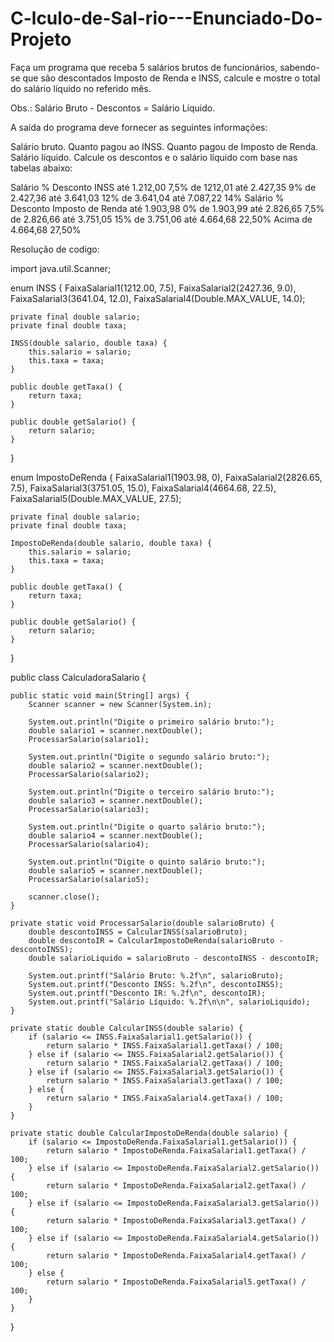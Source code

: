# C-lculo-de-Sal-rio---Enunciado-Do-Projeto

Faça um programa que receba 5 salários brutos de funcionários, sabendo-se que são descontados Imposto de Renda e INSS, calcule e mostre o total do salário líquido no referido mês.

Obs.: Salário Bruto - Descontos = Salário Líquido.

A saída do programa deve fornecer as seguintes informações:

Salário bruto.
Quanto pagou ao INSS.
Quanto pagou de Imposto de Renda.
Salário líquido.
Calcule os descontos e o salário líquido com base nas tabelas abaixo:

Salário	% Desconto INSS
até 1.212,00	7,5%
de 1212,01 até 2.427,35	9%
de 2.427,36 até 3.641,03	12%
de 3.641,04 até 7.087,22	14%
Salário	% Desconto Imposto de Renda
até 1.903,98	0%
de 1.903,99 até 2.826,65	7,5%
de 2.826,66 até 3.751,05	15%
de 3.751,06 até 4.664,68	22,50%
Acima de 4.664,68	27,50%

Resolução de codigo:
 

import java.util.Scanner;

enum INSS {
    FaixaSalarial1(1212.00, 7.5),
    FaixaSalarial2(2427.36, 9.0),
    FaixaSalarial3(3641.04, 12.0),
    FaixaSalarial4(Double.MAX_VALUE, 14.0);

    private final double salario;
    private final double taxa;

    INSS(double salario, double taxa) {
        this.salario = salario;
        this.taxa = taxa;
    }

    public double getTaxa() {
        return taxa;
    }

    public double getSalario() {
        return salario;
    }
}

enum ImpostoDeRenda {
    FaixaSalarial1(1903.98, 0),
    FaixaSalarial2(2826.65, 7.5),
    FaixaSalarial3(3751.05, 15.0),
    FaixaSalarial4(4664.68, 22.5),
    FaixaSalarial5(Double.MAX_VALUE, 27.5);

    private final double salario;
    private final double taxa;

    ImpostoDeRenda(double salario, double taxa) {
        this.salario = salario;
        this.taxa = taxa;
    }

    public double getTaxa() {
        return taxa;
    }

    public double getSalario() {
        return salario;
    }
}

public class CalculadoraSalario {

    public static void main(String[] args) {
        Scanner scanner = new Scanner(System.in);

        System.out.println("Digite o primeiro salário bruto:");
        double salario1 = scanner.nextDouble();
        ProcessarSalario(salario1);

        System.out.println("Digite o segundo salário bruto:");
        double salario2 = scanner.nextDouble();
        ProcessarSalario(salario2);

        System.out.println("Digite o terceiro salário bruto:");
        double salario3 = scanner.nextDouble();
        ProcessarSalario(salario3);

        System.out.println("Digite o quarto salário bruto:");
        double salario4 = scanner.nextDouble();
        ProcessarSalario(salario4);

        System.out.println("Digite o quinto salário bruto:");
        double salario5 = scanner.nextDouble();
        ProcessarSalario(salario5);

        scanner.close();
    }

    private static void ProcessarSalario(double salarioBruto) {
        double descontoINSS = CalcularINSS(salarioBruto);
        double descontoIR = CalcularImpostoDeRenda(salarioBruto - descontoINSS);
        double salarioLiquido = salarioBruto - descontoINSS - descontoIR;

        System.out.printf("Salário Bruto: %.2f\n", salarioBruto);
        System.out.printf("Desconto INSS: %.2f\n", descontoINSS);
        System.out.printf("Desconto IR: %.2f\n", descontoIR);
        System.out.printf("Salário Líquido: %.2f\n\n", salarioLiquido);
    }

    private static double CalcularINSS(double salario) {
        if (salario <= INSS.FaixaSalarial1.getSalario()) {
            return salario * INSS.FaixaSalarial1.getTaxa() / 100;
        } else if (salario <= INSS.FaixaSalarial2.getSalario()) {
            return salario * INSS.FaixaSalarial2.getTaxa() / 100;
        } else if (salario <= INSS.FaixaSalarial3.getSalario()) {
            return salario * INSS.FaixaSalarial3.getTaxa() / 100;
        } else {
            return salario * INSS.FaixaSalarial4.getTaxa() / 100;
        }
    }

    private static double CalcularImpostoDeRenda(double salario) {
        if (salario <= ImpostoDeRenda.FaixaSalarial1.getSalario()) {
            return salario * ImpostoDeRenda.FaixaSalarial1.getTaxa() / 100;
        } else if (salario <= ImpostoDeRenda.FaixaSalarial2.getSalario()) {
            return salario * ImpostoDeRenda.FaixaSalarial2.getTaxa() / 100;
        } else if (salario <= ImpostoDeRenda.FaixaSalarial3.getSalario()) {
            return salario * ImpostoDeRenda.FaixaSalarial3.getTaxa() / 100;
        } else if (salario <= ImpostoDeRenda.FaixaSalarial4.getSalario()) {
            return salario * ImpostoDeRenda.FaixaSalarial4.getTaxa() / 100;
        } else {
            return salario * ImpostoDeRenda.FaixaSalarial5.getTaxa() / 100;
        }
    }
}

